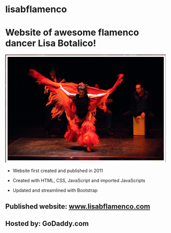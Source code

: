# lisabflamenco

# Website of awesome flamenco dancer Lisa Botalico!

![](lisabflamencoScreenshot3.jpg)

- Website first created and published in 2011

- Created with HTML, CSS, JavaScript and imported JavaScripts

- Updated and streamlined with Bootstrap

## Published website: www.lisabflamenco.com

## Hosted by: GoDaddy.com